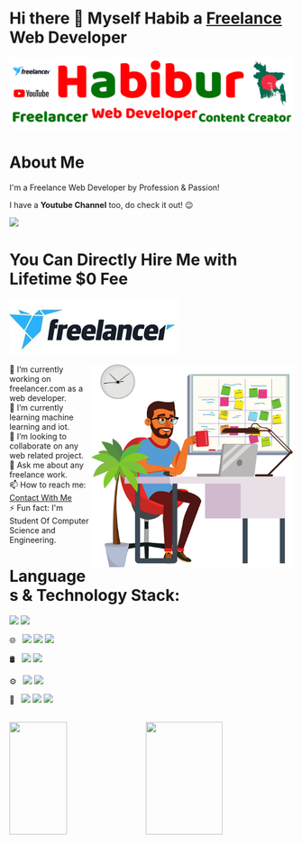 # Hi there 👋 Myself Habib a <a href="https://www.freelancer.com/u/csehabiburr183"> Freelance </a> Web Developer


<a href="https://www.youtube.com/c/adnanhabib">
<p align="center">
    <img src="./Habib/Adnan-Habib.png" width="" alt="Habib" />
</p>
</a>

# About Me

I'm a Freelance Web Developer by Profession & Passion!

I have a <strong>Youtube Channel</strong> too, do check it out! :wink:

[<img src="https://img.shields.io/badge/YouTube-FF0000.svg?style=for-the-badge&logo=YouTube&logoColor=white" />](https://www.youtube.com/c/adnanhabib)

# <strong> You Can Directly Hire Me with Lifetime $0 Fee </strong>

[<img src="./Habib/hireme.jpg" />](https://www.freelancer.com/hireme/csehabiburr183)

<img align="right" alt="GIF" src="./Habib/adnanhabib.png" width="360" height="auto" />

🔭 I’m currently working on freelancer.com as a web developer. <br/>
🌱 I’m currently learning machine learning and iot.  <br/>
👯 I’m looking to collaborate on any web related project. <br/>
💬 Ask me about any freelance work. <br/>
📫 How to reach me: <a href="https://www.freelancer.com/u/csehabiburr183"> Contact With Me </a> <br/>
⚡ Fun fact: I'm Student Of Computer Science and Engineering.


# Languages & Technology Stack:
<p>
    <img src="https://img.shields.io/badge/JavaScript-F7DF1E.svg?style=for-the-badge&logo=JavaScript&logoColor=black" />
    <img src="https://img.shields.io/badge/C++-00599C.svg?style=for-the-badge&logo=C++&logoColor=white" />
</p>

🌐 &nbsp; <img src="https://img.shields.io/badge/html5%20-%23E34F26.svg?&style=for-the-badge&logo=html5&logoColor=white"/> <img src="https://img.shields.io/badge/css3%20-%231572B6.svg?&style=for-the-badge&logo=css3&logoColor=white"/> <img src="https://img.shields.io/badge/bootstrap%20-%23563D7C.svg?&style=for-the-badge&logo=bootstrap&logoColor=white"/>

🛢 &nbsp;
  <img src="https://img.shields.io/badge/mysql-%2300f.svg?&style=for-the-badge&logo=mysql&logoColor=white"/> <img src ="https://img.shields.io/badge/MongoDB-%234ea94b.svg?&style=for-the-badge&logo=mongodb&logoColor=white"/>
  
⚙️ &nbsp;
  <img src="https://img.shields.io/badge/git%20-%23F05033.svg?&style=for-the-badge&logo=git&logoColor=white"/> <img src="https://img.shields.io/badge/github%20-%23121011.svg?&style=for-the-badge&logo=github&logoColor=white"/>

🎨 &nbsp;
 <img src="https://img.shields.io/badge/adobe%20photoshop%20-%2331A8FF.svg?&style=for-the-badge&logo=adobe%20photoshop&logoColor=white"/> <img src="https://img.shields.io/badge/figma%20-%23F24E1E.svg?&style=for-the-badge&logo=figma&logoColor=white"/>  <img src="https://img.shields.io/badge/adobe%20xd%20-%23FF26BE.svg?&style=for-the-badge&logo=adobe%20xd&logoColor=white"/>

<br/>

<a href="https://github.com/csehabiburr183">
  <img height="200em" width="45%" src="https://github-readme-stats.vercel.app/api/top-langs/?username=csehabiburr183&theme=buefy&layout=compact" align="left" />
  <img height="200em" width="52%" src="https://github-readme-stats.vercel.app/api?username=csehabiburr183&theme=buefy&show_icons=true" align="right"/>
</a>

<br/>

